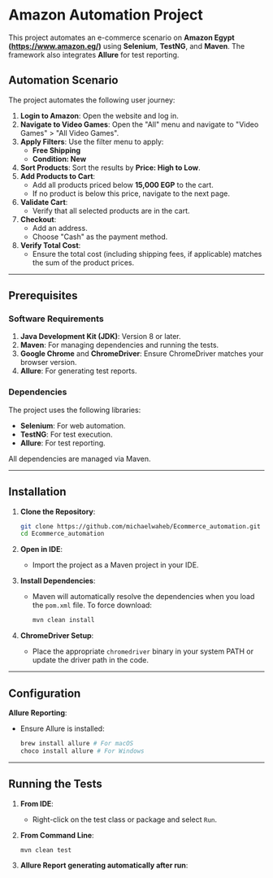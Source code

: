 # Amazon Automation Project

This project automates an e-commerce scenario on **Amazon Egypt (https://www.amazon.eg/)** using **Selenium**, **TestNG**, and **Maven**. The framework also integrates **Allure** for test reporting.

## Automation Scenario

The project automates the following user journey:

1. **Login to Amazon**: Open the website and log in.
2. **Navigate to Video Games**: Open the "All" menu and navigate to "Video Games" > "All Video Games".
3. **Apply Filters**: Use the filter menu to apply:
   - **Free Shipping**
   - **Condition: New**
4. **Sort Products**: Sort the results by **Price: High to Low**.
5. **Add Products to Cart**:
   - Add all products priced below **15,000 EGP** to the cart.
   - If no product is below this price, navigate to the next page.
6. **Validate Cart**:
   - Verify that all selected products are in the cart.
7. **Checkout**:
   - Add an address.
   - Choose "Cash" as the payment method.
8. **Verify Total Cost**:
   - Ensure the total cost (including shipping fees, if applicable) matches the sum of the product prices.

---

## Prerequisites

### Software Requirements

1. **Java Development Kit (JDK)**: Version 8 or later.
2. **Maven**: For managing dependencies and running the tests.
3. **Google Chrome** and **ChromeDriver**: Ensure ChromeDriver matches your browser version.
4. **Allure**: For generating test reports.

### Dependencies
The project uses the following libraries:

- **Selenium**: For web automation.
- **TestNG**: For test execution.
- **Allure**: For test reporting.

All dependencies are managed via Maven.

---

## Installation

1. **Clone the Repository**:
   ```bash
   git clone https://github.com/michaelwaheb/Ecommerce_automation.git
   cd Ecommerce_automation
   ```

2. **Open in IDE**:
   - Import the project as a Maven project in your IDE.

3. **Install Dependencies**:
   - Maven will automatically resolve the dependencies when you load the `pom.xml` file. To force download:
     ```bash
     mvn clean install
     ```

4. **ChromeDriver Setup**:
   - Place the appropriate `chromedriver` binary in your system PATH or update the driver path in the code.

---

## Configuration

 **Allure Reporting**:
   - Ensure Allure is installed:
     ```bash
     brew install allure # For macOS
     choco install allure # For Windows
     ```

---

## Running the Tests

1. **From IDE**:
   - Right-click on the test class or package and select `Run`.

2. **From Command Line**:
   ```bash
   mvn clean test
   ```

3. **Allure Report generating automatically after run**:
  


